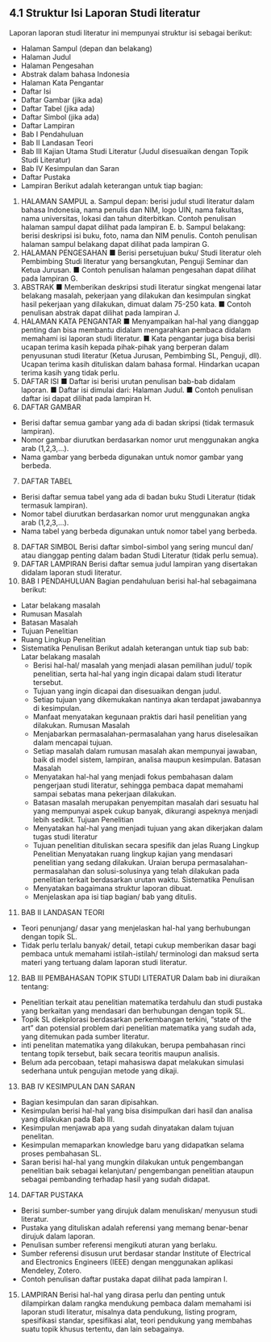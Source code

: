 ## 4.1 Struktur Isi Laporan Studi literatur
Laporan laporan studi literatur ini mempunyai struktur isi sebagai berikut:
- Halaman Sampul (depan dan belakang)
- Halaman Judul
- Halaman Pengesahan
- Abstrak dalam bahasa Indonesia
- Halaman Kata Pengantar
- Daftar Isi
- Daftar Gambar (jika ada)
- Daftar Tabel (jika ada)
- Daftar Simbol (jika ada)
- Daftar Lampiran
- Bab I Pendahuluan
- Bab II Landasan Teori
- Bab III Kajian Utama Studi Literatur (Judul disesuaikan dengan Topik Studi Literatur)
- Bab IV Kesimpulan dan Saran
- Daftar Pustaka
- Lampiran
Berikut adalah keterangan untuk tiap bagian:
1. HALAMAN SAMPUL
a. Sampul depan: berisi judul studi literatur dalam bahasa Indonesia, nama penulis dan NIM, logo UIN, nama fakultas, nama universitas, lokasi dan tahun diterbitkan. Contoh penulisan halaman sampul dapat dilihat pada lampiran E.
b. Sampul belakang: berisi deskripsi isi buku, foto, nama dan NIM penulis. Contoh penulisan halaman sampul belakang dapat dilihat pada lampiran G.
2. HALAMAN PENGESAHAN
■ Berisi persetujuan buku/ Studi literatur oleh Pembimbing Studi literatur yang bersangkutan, Penguji Seminar dan Ketua Jurusan.
■ Contoh penulisan halaman pengesahan dapat dilihat pada lampiran G.
3. ABSTRAK
■ Memberikan deskripsi studi literatur singkat mengenai latar belakang masalah, pekerjaan yang dilakukan dan kesimpulan singkat hasil pekerjaan yang dilakukan, dimuat dalam 75-250 kata.
■ Contoh penulisan abstrak dapat dilihat pada lampiran J.
4. HALAMAN KATA PENGANTAR
■ Menyampaikan hal-hal yang dianggap penting dan bisa membantu didalam mengarahkan pembaca didalam memahami isi laporan studi literatur.
■ Kata pengantar juga bisa berisi ucapan terima kasih kepada pihak-pihak yang berperan dalam penyusunan studi literatur (Ketua Jurusan, Pembimbing SL, Penguji, dll). Ucapan terima kasih dituliskan dalam bahasa formal. Hindarkan ucapan terima kasih yang tidak perlu.
5. DAFTAR ISI
■ Daftar isi berisi urutan penulisan bab-bab didalam laporan.
■ Daftar isi dimulai dari: Halaman Judul.
■ Contoh penulisan daftar isi dapat dilihat pada lampiran H.
6. DAFTAR GAMBAR 
- Berisi daftar semua gambar yang ada di badan skripsi (tidak termasuk lampiran).
- Nomor gambar diurutkan berdasarkan nomor urut menggunakan angka arab (1,2,3,…).
- Nama gambar yang berbeda digunakan untuk nomor gambar yang berbeda.
7. DAFTAR TABEL
- Berisi daftar semua tabel yang ada di badan buku Studi Literatur (tidak termasuk lampiran).
- Nomor tabel diurutkan berdasarkan nomor urut menggunakan angka arab (1,2,3,…).
- Nama tabel yang berbeda digunakan untuk nomor tabel yang berbeda.
8. DAFTAR SIMBOL
Berisi daftar simbol-simbol yang sering muncul dan/ atau dianggap penting dalam badan Studi Literatur (tidak perlu semua).
9. DAFTAR LAMPIRAN
Berisi daftar semua judul lampiran yang disertakan didalam laporan studi literatur.
10. BAB I PENDAHULUAN
Bagian pendahuluan berisi hal-hal sebagaimana berikut:
- Latar belakang masalah
- Rumusan Masalah
- Batasan Masalah
- Tujuan Penelitian
- Ruang Lingkup Penelitian
- Sistematika Penulisan
Berikut adalah keterangan untuk tiap sub bab:
Latar belakang masalah
	- Berisi hal-hal/ masalah yang menjadi alasan pemilihan judul/ topik penelitian, serta hal-hal yang ingin dicapai dalam studi literatur tersebut.
	- Tujuan yang ingin dicapai dan disesuaikan dengan judul.
	- Setiap tujuan yang dikemukakan nantinya akan terdapat jawabannya di kesimpulan.
	- Manfaat menyatakan kegunaan praktis dari hasil penelitian yang dilakukan.
Rumusan Masalah
	- Menjabarkan permasalahan-permasalahan yang harus diselesaikan dalam mencapai tujuan.
	- Setiap masalah dalam rumusan masalah akan mempunyai jawaban, baik di model sistem, lampiran, analisa maupun kesimpulan.
Batasan Masalah
	- Menyatakan hal-hal yang menjadi fokus pembahasan dalam pengerjaan studi literatur, sehingga pembaca dapat memahami sampai sebatas mana pekerjaan dilakukan.
	- Batasan masalah merupakan penyempitan masalah dari sesuatu hal yang mempunyai aspek cukup banyak, dikurangi aspeknya menjadi lebih sedikit.
	Tujuan Penelitian
	- Menyatakan hal-hal yang menjadi tujuan yang akan dikerjakan dalam tugas studi literatur
	- Tujuan penelitian dituliskan secara spesifik dan jelas
Ruang Lingkup Penelitian
Menyatakan ruang lingkup kajian yang mendasari penelitian yang sedang dilakukan. Uraian berupa permasalahan-permasalahan dan solusi-solusinya yang telah dilakukan pada penelitian terkait berdasarkan urutan waktu.
Sistematika Penulisan
	- Menyatakan bagaimana struktur laporan dibuat.
	- Menjelaskan apa isi tiap bagian/ bab yang ditulis.
11. BAB II LANDASAN TEORI
- Teori penunjang/ dasar yang menjelaskan hal-hal yang berhubungan dengan topik SL. 
- Tidak perlu terlalu banyak/ detail, tetapi cukup memberikan dasar bagi pembaca untuk memahami istilah-istilah/ terminologi dan maksud serta materi yang tertuang dalam laporan studi literatur.
12. BAB III PEMBAHASAN TOPIK STUDI LITERATUR
Dalam bab ini diuraikan tentang: 
- Penelitian terkait atau penelitian matematika terdahulu dan studi pustaka yang berkaitan yang mendasari dan berhubungan dengan topik SL.
- Topik SL diekplorasi berdasarkan perkembangan terkini, “state of the art” dan potensial problem dari penelitian matematika yang sudah ada, yang ditemukan pada sumber literatur. 
- inti penelitan matematika yang dilakukan, berupa pembahasan rinci tentang topik tersebut, baik secara teoritis maupun analisis.
- Belum ada percobaan, tetapi mahasiswa dapat melakukan simulasi sederhana untuk pengujian metode yang dikaji.
13. BAB IV KESIMPULAN DAN SARAN
- Bagian kesimpulan dan saran dipisahkan.
- Kesimpulan berisi hal-hal yang bisa disimpulkan dari hasil dan analisa yang dilakukan pada Bab III.
- Kesimpulan menjawab apa yang sudah dinyatakan dalam tujuan penelitan.
- Kesimpulan memaparkan knowledge baru yang didapatkan selama proses pembahasan SL.
- Saran berisi hal-hal yang mungkin dilakukan untuk pengembangan penelitian baik sebagai kelanjutan/ pengembangan penelitian ataupun sebagai pembanding terhadap hasil yang sudah didapat.
14. DAFTAR PUSTAKA
- Berisi sumber-sumber yang dirujuk dalam menuliskan/ menyusun studi literatur.
- Pustaka yang dituliskan adalah referensi yang memang benar-benar dirujuk dalam laporan.
- Penulisan sumber referensi mengikuti aturan yang berlaku. 
- Sumber referensi disusun urut berdasar standar Institute of Electrical and Electronics Engineers (IEEE) dengan menggunakan aplikasi Mendeley, Zotero. 
- Contoh penulisan daftar pustaka dapat dilihat pada lampiran I.
15. LAMPIRAN
Berisi hal-hal yang dirasa perlu dan penting untuk dilampirkan dalam rangka mendukung pembaca dalam memahami isi laporan studi literatur, misalnya data pendukung, listing program, spesifikasi standar, spesifikasi alat, teori pendukung yang membahas suatu topik khusus tertentu, dan lain sebagainya.